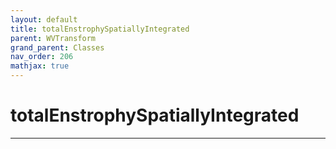 ```yaml
---
layout: default
title: totalEnstrophySpatiallyIntegrated
parent: WVTransform
grand_parent: Classes
nav_order: 206
mathjax: true
---
```


#  totalEnstrophySpatiallyIntegrated




---

